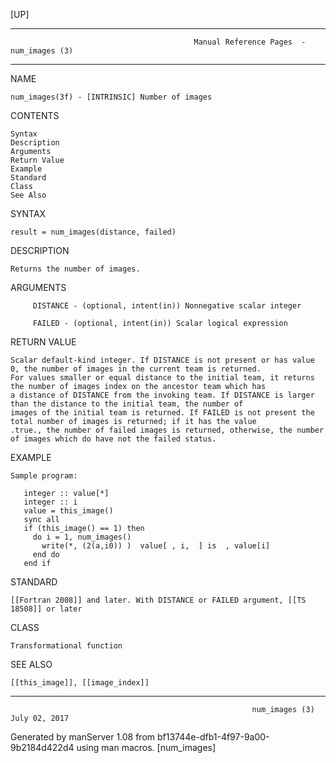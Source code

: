 [UP]

-----------------------------------------------------------------------------------------------------------------------------------
                                             Manual Reference Pages  - num_images (3)
-----------------------------------------------------------------------------------------------------------------------------------
                                                                 
NAME

    num_images(3f) - [INTRINSIC] Number of images

CONTENTS

    Syntax
    Description
    Arguments
    Return Value
    Example
    Standard
    Class
    See Also

SYNTAX

    result = num_images(distance, failed)

DESCRIPTION

    Returns the number of images.

ARGUMENTS

         DISTANCE - (optional, intent(in)) Nonnegative scalar integer

         FAILED - (optional, intent(in)) Scalar logical expression

RETURN VALUE

    Scalar default-kind integer. If DISTANCE is not present or has value 0, the number of images in the current team is returned.
    For values smaller or equal distance to the initial team, it returns the number of images index on the ancestor team which has
    a distance of DISTANCE from the invoking team. If DISTANCE is larger than the distance to the initial team, the number of
    images of the initial team is returned. If FAILED is not present the total number of images is returned; if it has the value
    .true., the number of failed images is returned, otherwise, the number of images which do have not the failed status.

EXAMPLE

    Sample program:

       integer :: value[*]
       integer :: i
       value = this_image()
       sync all
       if (this_image() == 1) then
         do i = 1, num_images()
           write(*, (2(a,i0)) )  value[ , i,  ] is  , value[i]
         end do
       end if



STANDARD

    [[Fortran 2008]] and later. With DISTANCE or FAILED argument, [[TS 18508]] or later

CLASS

    Transformational function

SEE ALSO

    [[this_image]], [[image_index]]

-----------------------------------------------------------------------------------------------------------------------------------

                                                          num_images (3)                                              July 02, 2017

Generated by manServer 1.08 from bf13744e-dfb1-4f97-9a00-9b2184d422d4 using man macros.
                                                           [num_images]
